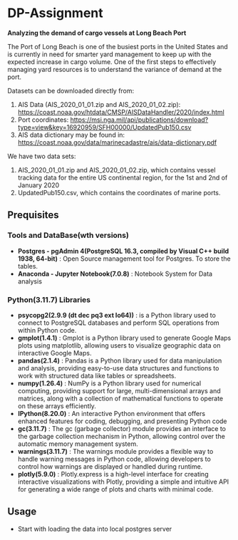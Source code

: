 # DP-Assignment
**Analyzing the demand of cargo vessels at Long Beach Port** 

The Port of Long Beach is one of the busiest ports in the United States and is currently in need for smarter yard management to keep up with the expected increase in cargo volume. One of the first steps to effectively managing yard resources is to understand the variance of demand at the port.

Datasets can be downloaded directly from:
1. AIS Data (AIS_2020_01_01.zip and AIS_2020_01_02.zip): https://coast.noaa.gov/htdata/CMSP/AISDataHandler/2020/index.html
2. Port coordinates: https://msi.nga.mil/api/publications/download?type=view&key=16920959/SFH00000/UpdatedPub150.csv
3. AIS data dictionary may be found in: https://coast.noaa.gov/data/marinecadastre/ais/data-dictionary.pdf

We have two data sets:
1)	AIS_2020_01_01.zip and AIS_2020_01_02.zip, which contains vessel tracking data for the entire US continental region, for the 1st and 2nd of January 2020
2)	UpdatedPub150.csv, which contains the coordinates of marine ports.

## Prequisites 

### Tools and DataBase(wth versions)
* **Postgres - pgAdmin 4(PostgreSQL 16.3, compiled by Visual C++ build 1938, 64-bit)** :  Open Source management tool for Postgres. To store the tables.
* **Anaconda - Jupyter Notebook(7.0.8)** : Notebook System for Data analysis

### Python(3.11.7) Libraries
* **psycopg2(2.9.9 (dt dec pq3 ext lo64))** : is a Python library used to connect to PostgreSQL databases and perform SQL operations from within Python code.
* **gmplot(1.4.1)** : Gmplot is a Python library used to generate Google Maps plots using matplotlib, allowing users to visualize geographic data on interactive Google Maps.
* **pandas(2.1.4)** : Pandas is a Python library used for data manipulation and analysis, providing easy-to-use data structures and functions to work with structured data like tables or spreadsheets.
* **numpy(1.26.4)** : NumPy is a Python library used for numerical computing, providing support for large, multi-dimensional arrays and matrices, along with a collection of mathematical functions to operate on these arrays efficiently.
* **IPython(8.20.0)** : An interactive Python environment that offers enhanced features for coding, debugging, and presenting Python code
* **gc(3.11.7)** : The gc (garbage collector) module provides an interface to the garbage collection mechanism in Python, allowing control over the automatic memory management system.
* **warnings(3.11.7)** : The warnings module provides a flexible way to handle warning messages in Python code, allowing developers to control how warnings are displayed or handled during runtime.
* **plotly(5.9.0)** : Plotly.express is a high-level interface for creating interactive visualizations with Plotly, providing a simple and intuitive API for generating a wide range of plots and charts with minimal code.

## Usage
- Start with loading the data into local postgres server
